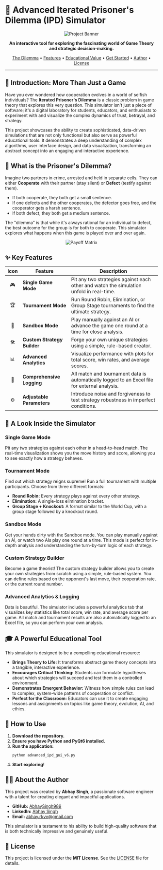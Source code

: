 # 🚀 Advanced Iterated Prisoner's Dilemma (IPD) Simulator

<p align="center">
  <img src="https://via.placeholder.com/600x200.png?text=Game+Theory+in+Action" alt="Project Banner">
</p>

<p align="center">
  <strong>An interactive tool for exploring the fascinating world of Game Theory and strategic decision-making.</strong>
</p>

<p align="center">
  <a href="#-what-is-the-prisoners-dilemma">The Dilemma</a> •
  <a href="#-key-features">Features</a> •
  <a href="#-a-powerful-educational-tool">Educational Value</a> •
  <a href="#-how-to-use">Get Started</a> •
  <a href="#-about-the-author">Author</a> •
  <a href="#-license">License</a>
</p>

---

## 🌟 Introduction: More Than Just a Game

Have you ever wondered how cooperation evolves in a world of selfish individuals? The **Iterated Prisoner's Dilemma** is a classic problem in game theory that explores this very question. This simulator isn't just a piece of software; it's a digital laboratory for students, educators, and enthusiasts to experiment with and visualize the complex dynamics of trust, betrayal, and strategy.

This project showcases the ability to create sophisticated, data-driven simulations that are not only functional but also serve as powerful educational tools. It demonstrates a deep understanding of complex algorithms, user interface design, and data visualization, transforming an abstract concept into an engaging and interactive experience.

## 🎯 What is the Prisoner's Dilemma?

Imagine two partners in crime, arrested and held in separate cells. They can either **Cooperate** with their partner (stay silent) or **Defect** (testify against them).

*   If both cooperate, they both get a small sentence.
*   If one defects and the other cooperates, the defector goes free, and the cooperator gets a harsh sentence.
*   If both defect, they both get a medium sentence.

The "dilemma" is that while it's always rational for an individual to defect, the best outcome for the group is for both to cooperate. This simulator explores what happens when this game is played over and over again.

<p align="center">
  <img src="https://via.placeholder.com/400x200.png?text=Payoff+Matrix" alt="Payoff Matrix">
</p>

## ✨ Key Features

| Icon | Feature | Description |
| :---: | --- | --- |
| 🎮 | **Single Game Mode** | Pit any two strategies against each other and watch the simulation unfold in real-time. |
| 🏆 | **Tournament Mode** | Run Round Robin, Elimination, or Group Stage tournaments to find the ultimate strategy. |
| 🔬 | **Sandbox Mode** | Play manually against an AI or advance the game one round at a time for close analysis. |
| 🛠️ | **Custom Strategy Builder** | Forge your own unique strategies using a simple, rule-based creator. |
| 📊 | **Advanced Analytics** | Visualize performance with plots for total score, win rates, and average scores. |
| 📜 | **Comprehensive Logging** | All match and tournament data is automatically logged to an Excel file for external analysis. |
| ⚙️ | **Adjustable Parameters** | Introduce noise and forgiveness to test strategy robustness in imperfect conditions. |

## 🔎 A Look Inside the Simulator

### Single Game Mode
Pit any two strategies against each other in a head-to-head match. The real-time visualization shows you the move history and score, allowing you to see exactly how a strategy behaves.

### Tournament Mode
Find out which strategy reigns supreme! Run a full tournament with multiple participants. Choose from three different formats:
*   **Round Robin:** Every strategy plays against every other strategy.
*   **Elimination:** A single-loss elimination bracket.
*   **Group Stage + Knockout:** A format similar to the World Cup, with a group stage followed by a knockout round.

### Sandbox Mode
Get your hands dirty with the Sandbox mode. You can play manually against an AI, or watch two AIs play one round at a time. This mode is perfect for in-depth analysis and understanding the turn-by-turn logic of each strategy.

### Custom Strategy Builder
Become a game theorist! The custom strategy builder allows you to create your own strategies from scratch using a simple, rule-based system. You can define rules based on the opponent's last move, their cooperation rate, or the current round number.

### Advanced Analytics & Logging
Data is beautiful. The simulator includes a powerful analytics tab that visualizes key statistics like total score, win rate, and average score per game. All match and tournament results are also automatically logged to an Excel file, so you can perform your own analysis.

## 🎓 A Powerful Educational Tool

This simulator is designed to be a compelling educational resource:

*   **Brings Theory to Life:** It transforms abstract game theory concepts into a tangible, interactive experience.
*   **Encourages Critical Thinking:** Students can formulate hypotheses about which strategies will succeed and test them in a controlled environment.
*   **Demonstrates Emergent Behavior:** Witness how simple rules can lead to complex, system-wide patterns of cooperation or conflict.
*   **Perfect for the Classroom:** Educators can use it to create engaging lessons and assignments on topics like game theory, evolution, AI, and ethics.

## 🚀 How to Use

1.  **Download the repository.**
2.  **Ensure you have Python and PyQt6 installed.**
3.  **Run the application:**
    ```bash
    python advanced_ipd_gui_v6.py
    ```
4.  **Start exploring!**

## 👨‍💻 About the Author

This project was created by **Abhay Singh**, a passionate software engineer with a talent for creating elegant and impactful applications.

*   **GitHub:** [AbhaySingh989](https://github.com/AbhaySingh989)
*   **LinkedIn:** [Abhay Singh](https://www.linkedin.com/in/abhay-pratap-singh-905510149/)
*   **Email:** [abhay.rkvv@gmail.com](mailto:abhay.rkvv@gmail.com)

This simulator is a testament to his ability to build high-quality software that is both technically impressive and genuinely useful.

## 📜 License

This project is licensed under the **MIT License**. See the [LICENSE](LICENSE) file for details.
